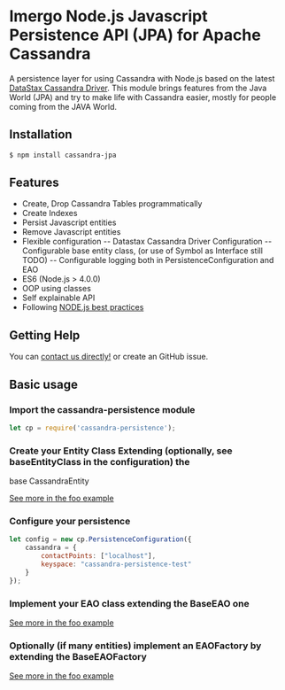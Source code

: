 # Imergo Node.js Javascript Persistence API (JPA) for Apache Cassandra

A persistence layer for using Cassandra with Node.js based on the latest [DataStax Cassandra Driver](https://blog.risingstack.com/node-js-best-practices/ ). This module brings features from the Java World (JPA) and try to make life with Cassandra easier, mostly for people coming from the JAVA World. 

## Installation

```bash
$ npm install cassandra-jpa
```

## Features

- Create, Drop Cassandra Tables programmatically
- Create Indexes
- Persist Javascript entities
- Remove Javascript entities
- Flexible configuration
-- Datastax Cassandra Driver Configuration
-- Configurable base entity class, (or use of Symbol as Interface still TODO) 
-- Configurable logging both in PersistenceConfiguration and EAO
- ES6 (Node.js > 4.0.0)
- OOP using classes
- Self explainable API
- Following [NODE.js best practices](https://blog.risingstack.com/node-js-best-practices/ "RisingStack Engineering Blog")

## Getting Help

You can  [contact us directly!](http://www.imergo.com) or create an GitHub issue.


## Basic usage

### Import the cassandra-persistence module

```javascript
let cp = require('cassandra-persistence');
```

### Create your Entity Class Extending (optionally, see baseEntityClass in the configuration) the 
base CassandraEntity

[See more in the foo example](./examples/Foo.js)

### Configure your persistence

```javascript
let config = new cp.PersistenceConfiguration({
    cassandra = {
        contactPoints: ["localhost"],
        keyspace: "cassandra-persistence-test"
    }   
});
```

### Implement your EAO class extending the BaseEAO one

[See more in the foo example](./examples/FooEAO.js)

### Optionally (if many entities) implement an EAOFactory by extending the BaseEAOFactory

[See more in the foo example](./examples/FooEAOFactory.js)
